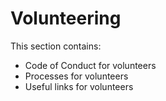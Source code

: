 # Volunteering

This section contains:

- Code of Conduct for volunteers
- Processes for volunteers
- Useful links for volunteers

